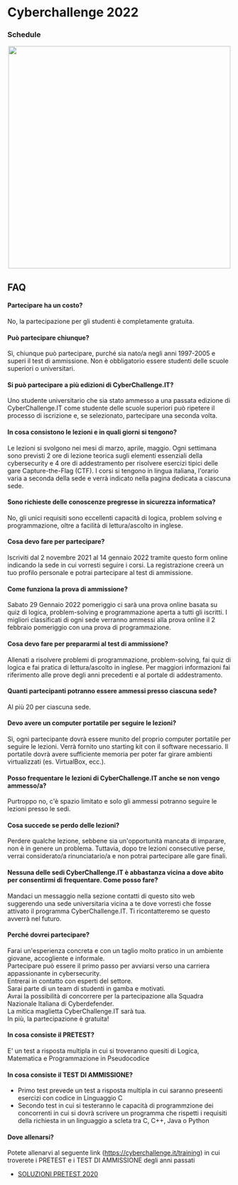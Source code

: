 # Cyberchallenge 2022

### Schedule
<p align="center">
  <img height="500" src="https://cyberchallenge.it/assets/press-kit/CCIT_2022_Stories_D.jpg">
</p>

## FAQ

#### Partecipare ha un costo?
No, la partecipazione per gli studenti è completamente gratuita.

#### Può partecipare chiunque?
Sì, chiunque può partecipare, purché sia nato/a negli anni 1997-2005 e superi il test di ammissione. Non è obbligatorio essere studenti delle scuole superiori o universitari.

#### Si può partecipare a più edizioni di CyberChallenge.IT?
Uno studente universitario che sia stato ammesso a una passata edizione di CyberChallenge.IT come studente delle scuole superiori può ripetere il processo di iscrizione e, se selezionato, partecipare una seconda volta.

#### In cosa consistono le lezioni e in quali giorni si tengono?
Le lezioni si svolgono nei mesi di marzo, aprile, maggio. Ogni settimana sono previsti 2 ore di lezione teorica sugli elementi essenziali della cybersecurity e 4 ore di addestramento per risolvere esercizi tipici delle gare Capture-the-Flag (CTF). I corsi si tengono in lingua italiana, l'orario varia a seconda della sede e verrà indicato nella pagina dedicata a ciascuna sede.

#### Sono richieste delle conoscenze pregresse in sicurezza informatica?
No, gli unici requisiti sono eccellenti capacità di logica, problem solving e programmazione, oltre a facilità di lettura/ascolto in inglese.

#### Cosa devo fare per partecipare?
Iscriviti dal 2 novembre 2021 al 14 gennaio 2022 tramite questo form online indicando la sede in cui vorresti seguire i corsi. La registrazione creerà un tuo profilo personale e potrai partecipare al test di ammissione.

#### Come funziona la prova di ammissione?
Sabato 29 Gennaio 2022 pomeriggio ci sarà una prova online basata su quiz di logica, problem-solving e programmazione aperta a tutti gli iscritti. I migliori classificati di ogni sede verranno ammessi alla prova online il 2 febbraio pomeriggio con una prova di programmazione.

#### Cosa devo fare per prepararmi al test di ammissione?
Allenati a risolvere problemi di programmazione, problem-solving, fai quiz di logica e fai pratica di lettura/ascolto in inglese. Per maggiori informazioni fai riferimento alle prove degli anni precedenti e al portale di addestramento.

#### Quanti partecipanti potranno essere ammessi presso ciascuna sede?
Al più 20 per ciascuna sede.

#### Devo avere un computer portatile per seguire le lezioni?
Sì, ogni partecipante dovrà essere munito del proprio computer portatile per seguire le lezioni. Verrà fornito uno starting kit con il software necessario. Il portatile dovrà avere sufficiente memoria per poter far girare ambienti virtualizzati (es. VirtualBox, ecc.).

#### Posso frequentare le lezioni di CyberChallenge.IT anche se non vengo ammesso/a?
Purtroppo no, c'è spazio limitato e solo gli ammessi potranno seguire le lezioni presso le sedi.

#### Cosa succede se perdo delle lezioni?
Perdere qualche lezione, sebbene sia un'opportunità mancata di imparare, non è in genere un problema. Tuttavia, dopo tre lezioni consecutive perse, verrai considerato/a rinunciatario/a e non potrai partecipare alle gare finali.

#### Nessuna delle sedi CyberChallenge.IT è abbastanza vicina a dove abito per consentirmi di frequentare. Come posso fare?
Mandaci un messaggio nella sezione contatti di questo sito web suggerendo una sede universitaria vicina a te dove vorresti che fosse attivato il programma CyberChallenge.IT. Ti ricontatteremo se questo avverrà nel futuro.

#### Perché dovrei partecipare?
Farai un'esperienza concreta e con un taglio molto pratico in un ambiente giovane, accogliente e informale. <br>
Partecipare può essere il primo passo per avviarsi verso una carriera appassionante in cybersecurity. <br>
Entrerai in contatto con esperti del settore. <br>
Sarai parte di un team di studenti in gamba e motivati. <br>
Avrai la possibilità di concorrere per la partecipazione alla Squadra Nazionale Italiana di Cyberdefender. <br>
La mitica maglietta CyberChallenge.IT sarà tua. <br>
In più, la partecipazione è gratuita!

#### In cosa consiste il PRETEST?
E' un test a risposta multipla in cui si troveranno quesiti di Logica, Matematica e Programmazione in Pseudocodice

#### In cosa consiste il TEST DI AMMISSIONE?
- Primo test prevede un test a risposta multipla in cui saranno preseenti esercizi con codice in Linguaggio C 
- Secondo test in cui si testeranno le capacità di programmzione dei concorrenti in cui si dovrà scrivere un programma che rispetti i requisiti della richiesta in un linguaggio a scleta tra C, C++, Java o Python

#### Dove allenarsi?
Potete allenarvi al seguente link (https://cyberchallenge.it/training) in cui troverete i PRETEST e i TEST DI AMMISSIONE degli anni passati

- [SOLUZIONI PRETEST 2020](https://github.com/fralabi/arancinHaCK-CTF/blob/main/Cyberchallenge/PRETEST%202020.pdf)
